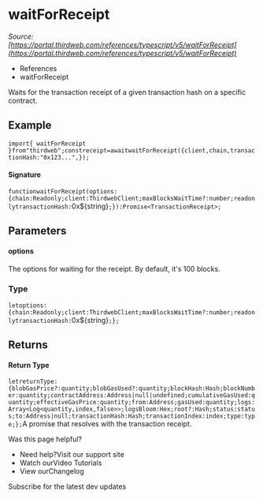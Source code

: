 # waitForReceipt

*Source: [https://portal.thirdweb.com/references/typescript/v5/waitForReceipt](https://portal.thirdweb.com/references/typescript/v5/waitForReceipt)*

* References
* waitForReceipt

Waits for the transaction receipt of a given transaction hash on a specific contract.

## Example

`import{ waitForReceipt }from"thirdweb";constreceipt=awaitwaitForReceipt({client,chain,transactionHash:"0x123...",});`
#### Signature

`functionwaitForReceipt(options:{chain:Readonly;client:ThirdwebClient;maxBlocksWaitTime?:number;readonlytransactionHash:`0x${string}`;}):Promise<TransactionReceipt>;`
## Parameters

#### options

The options for waiting for the receipt.
By default, it's 100 blocks.

### Type

`letoptions:{chain:Readonly;client:ThirdwebClient;maxBlocksWaitTime?:number;readonlytransactionHash:`0x${string}`;};`
## Returns

#### Return Type

`letreturnType:{blobGasPrice?:quantity;blobGasUsed?:quantity;blockHash:Hash;blockNumber:quantity;contractAddress:Address|null|undefined;cumulativeGasUsed:quantity;effectiveGasPrice:quantity;from:Address;gasUsed:quantity;logs:Array<Log<quantity,index,false>>;logsBloom:Hex;root?:Hash;status:status;to:Address|null;transactionHash:Hash;transactionIndex:index;type:type;};`A promise that resolves with the transaction receipt.

Was this page helpful?

* Need help?Visit our support site
* Watch ourVideo Tutorials
* View ourChangelog

Subscribe for the latest dev updates

